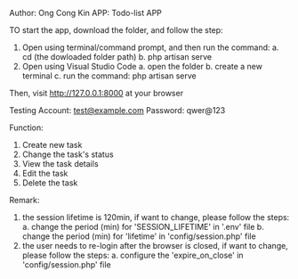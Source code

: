 Author: Ong Cong Kin
APP: Todo-list APP

TO start the app, download the folder, and follow the step:
1. Open using terminal/command prompt, and then run the command:
    a. cd (the dowloaded folder path)
    b. php artisan serve
2. Open using Visual Studio Code
    a. open the folder
    b. create a new terminal
    c. run the command: php artisan serve

Then, visit http://127.0.0.1:8000 at your browser

Testing Account: test@example.com
Password: qwer@123

Function:
1. Create new task
2. Change the task's status
3. View the task details
4. Edit the task
5. Delete the task

Remark: 
1. the session lifetime is 120min, if want to change, please follow the steps:
    a. change the period (min) for 'SESSION_LIFETIME' in '.env' file
    b. change the period (min) for 'lifetime' in 'config/session.php' file
2. the user needs to re-login after the browser is closed, if want to change, please follow the steps:
    a. configure the 'expire_on_close' in 'config/session.php' file
